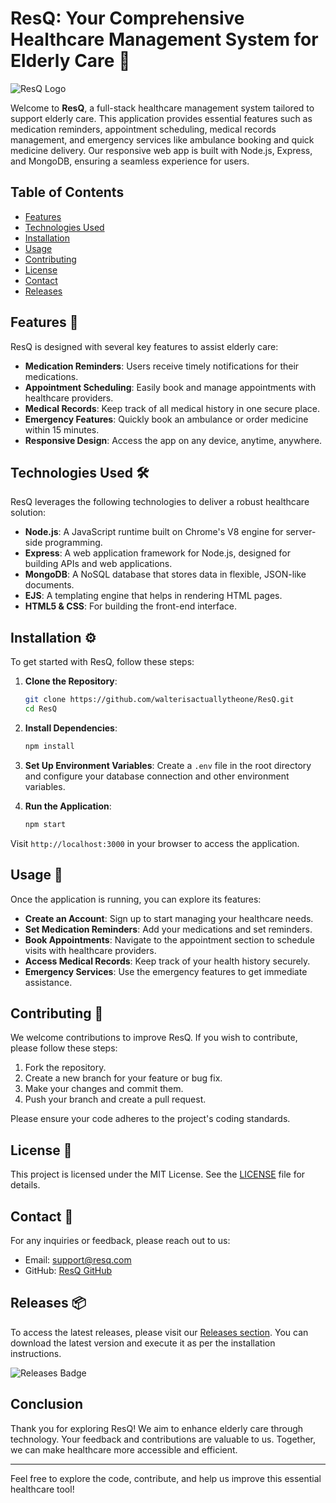 # ResQ: Your Comprehensive Healthcare Management System for Elderly Care 🏥

![ResQ Logo](https://img.shields.io/badge/ResQ-Healthcare%20Management-brightgreen)

Welcome to **ResQ**, a full-stack healthcare management system tailored to support elderly care. This application provides essential features such as medication reminders, appointment scheduling, medical records management, and emergency services like ambulance booking and quick medicine delivery. Our responsive web app is built with Node.js, Express, and MongoDB, ensuring a seamless experience for users.

## Table of Contents

- [Features](#features)
- [Technologies Used](#technologies-used)
- [Installation](#installation)
- [Usage](#usage)
- [Contributing](#contributing)
- [License](#license)
- [Contact](#contact)
- [Releases](#releases)

## Features 🌟

ResQ is designed with several key features to assist elderly care:

- **Medication Reminders**: Users receive timely notifications for their medications.
- **Appointment Scheduling**: Easily book and manage appointments with healthcare providers.
- **Medical Records**: Keep track of all medical history in one secure place.
- **Emergency Features**: Quickly book an ambulance or order medicine within 15 minutes.
- **Responsive Design**: Access the app on any device, anytime, anywhere.

## Technologies Used 🛠️

ResQ leverages the following technologies to deliver a robust healthcare solution:

- **Node.js**: A JavaScript runtime built on Chrome's V8 engine for server-side programming.
- **Express**: A web application framework for Node.js, designed for building APIs and web applications.
- **MongoDB**: A NoSQL database that stores data in flexible, JSON-like documents.
- **EJS**: A templating engine that helps in rendering HTML pages.
- **HTML5 & CSS**: For building the front-end interface.

## Installation ⚙️

To get started with ResQ, follow these steps:

1. **Clone the Repository**:
   ```bash
   git clone https://github.com/walterisactuallytheone/ResQ.git
   cd ResQ
   ```

2. **Install Dependencies**:
   ```bash
   npm install
   ```

3. **Set Up Environment Variables**:
   Create a `.env` file in the root directory and configure your database connection and other environment variables.

4. **Run the Application**:
   ```bash
   npm start
   ```

Visit `http://localhost:3000` in your browser to access the application.

## Usage 📱

Once the application is running, you can explore its features:

- **Create an Account**: Sign up to start managing your healthcare needs.
- **Set Medication Reminders**: Add your medications and set reminders.
- **Book Appointments**: Navigate to the appointment section to schedule visits with healthcare providers.
- **Access Medical Records**: Keep track of your health history securely.
- **Emergency Services**: Use the emergency features to get immediate assistance.

## Contributing 🤝

We welcome contributions to improve ResQ. If you wish to contribute, please follow these steps:

1. Fork the repository.
2. Create a new branch for your feature or bug fix.
3. Make your changes and commit them.
4. Push your branch and create a pull request.

Please ensure your code adheres to the project's coding standards.

## License 📜

This project is licensed under the MIT License. See the [LICENSE](LICENSE) file for details.

## Contact 📧

For any inquiries or feedback, please reach out to us:

- Email: support@resq.com
- GitHub: [ResQ GitHub](https://github.com/walterisactuallytheone/ResQ)

## Releases 📦

To access the latest releases, please visit our [Releases section](https://github.com/walterisactuallytheone/ResQ/releases). You can download the latest version and execute it as per the installation instructions.

![Releases Badge](https://img.shields.io/badge/Latest%20Releases-Check%20Here-blue)

## Conclusion

Thank you for exploring ResQ! We aim to enhance elderly care through technology. Your feedback and contributions are valuable to us. Together, we can make healthcare more accessible and efficient.

---

Feel free to explore the code, contribute, and help us improve this essential healthcare tool!